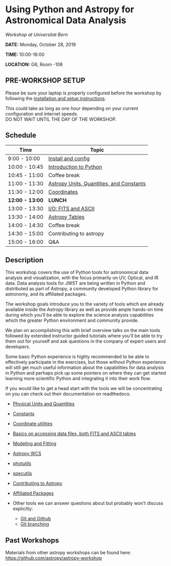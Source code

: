 Using Python and Astropy for Astronomical Data Analysis
=======================================================
*Workshop at Universitat Bern*

**DATE:** Monday, October 28, 2019

**TIME:** 10:00-16:00

**LOCATION:** G6, Room -108

## PRE-WORKSHOP SETUP
Please be sure your laptop is properly configured before the workshop by following the
[installation and setup instructions](00-Install_and_Setup).

This could take as long as *one hour* depending on your current configuration and internet speeds.  
DO NOT WAIT UNTIL THE DAY OF THE WORKSHOP.

## Schedule
| Time              | Topic    |
|-------------------|----------|
|9:00 - 10:00  | [Install and config](00-Install_and_Setup)
|10:00 - 10:45 | [Introduction to Python](02-PythonIntro) |
|10:45 - 11:00 | Coffee break | 
|11:00 - 11:30 | [Astropy Units, Quantities, and Constants](03-UnitsQuantities) | 
|11:30 - 12:00 | [Coordinates](04-Coordinates) | 
|**12:00 - 13:00**| **LUNCH** | *On your own* |
|13:00 - 13:30 | [I/O: FITS and ASCII](05-FITS) |
|13:30 - 14:00 | [Astropy Tables](06-Tables) |
|14:00 - 14:30 | Coffee break | 
|14:30 - 15:00 | Contributing to astropy |
|15:00 - 16:00 | Q&A | 


## Description
This workshop covers the use of Python tools for astronomical data analysis and visualization, with the focus primarily
on UV, Optical, and IR data. Data analysis tools for JWST are being written in Python and distributed as part of Astropy,
a community developed Python library for astronomy,  and its affiliated packages.

The workshop goals introduce you to the variety of tools which are already available inside the Astropy library as
well as provide ample hands-on time during which you’ll be able to explore the science analysis capabilities which the
greater Python environment and community provide.

We plan on accomplishing this with brief overview talks on the main tools followed by extended instructor guided tutorials
where you’ll be able to try them out for yourself and ask questions in the company of expert users and developers.  

Some basic Python experience is highly recommended to be able to effectively participate in the exercises,
but those without Python experience will still get much useful information about the capabilities for data analysis in
Python and perhaps pick up some pointers on where they can get started learning more scientific Python and integrating
it into their work flow.

If you would like to get a head start with the tools we will be concentrating on you can check out their documentation on readthedocs:

* [Physical Units and Quantities](http://docs.astropy.org/en/stable/units/index.html)
* [Constants](http://docs.astropy.org/en/stable/constants/index.html)
* [Coordinate utilities](http://docs.astropy.org/en/stable/coordinates/index.html)
* [Basics on accessing data files, both FITS and ASCII tables](http://docs.astropy.org/en/stable/io/unified.html)
* [Modeling and Fitting](http://docs.astropy.org/en/stable/modeling/index.html)
* [Astropy WCS](http://docs.astropy.org/en/stable/wcs/index.html)
* [photutils](http://photutils.readthedocs.io/)
* [specutils](https://specutils.readthedocs.io/)
* [Contributing to Astropy](http://docs.astropy.org/en/stable/development/workflow/development_workflow.html)
* [Affiliated Packages](http://www.astropy.org/affiliated/)

* Other tools we can answer questions about but probably won't discuss explicitly:
  * [Git and Github](https://guides.github.com/activities/hello-world/)
  * [Git branching](https://learngitbranching.js.org/) 

## Past Workshops

Materials from other astropy workshops can be found here:
https://github.com/astropy/astropy-workshop
